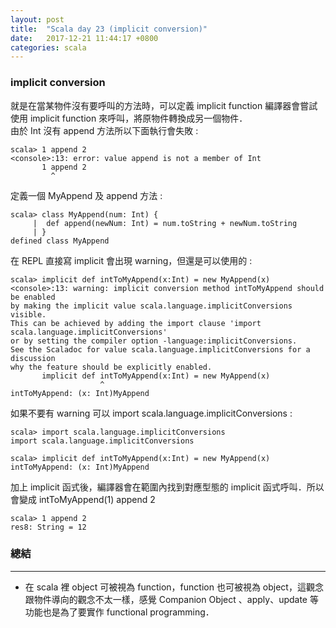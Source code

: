 ```yaml
---
layout: post
title:  "Scala day 23 (implicit conversion)"
date:   2017-12-21 11:44:17 +0800
categories: scala
---
```


### implicit conversion
就是在當某物件沒有要呼叫的方法時，可以定義 implicit function 編譯器會嘗試使用 implicit function 來呼叫，將原物件轉換成另一個物件．  
由於 Int 沒有 append 方法所以下面執行會失敗 : 

```console
scala> 1 append 2
<console>:13: error: value append is not a member of Int
       1 append 2
         ^
```
定義一個 MyAppend 及 append 方法 : 

```console
scala> class MyAppend(num: Int) {
     |  def append(newNum: Int) = num.toString + newNum.toString
     | }
defined class MyAppend
```
在 REPL 直接寫 implicit 會出現 warning，但還是可以使用的 : 

```console
scala> implicit def intToMyAppend(x:Int) = new MyAppend(x)
<console>:13: warning: implicit conversion method intToMyAppend should be enabled
by making the implicit value scala.language.implicitConversions visible.
This can be achieved by adding the import clause 'import scala.language.implicitConversions'
or by setting the compiler option -language:implicitConversions.
See the Scaladoc for value scala.language.implicitConversions for a discussion
why the feature should be explicitly enabled.
       implicit def intToMyAppend(x:Int) = new MyAppend(x)
                    ^
intToMyAppend: (x: Int)MyAppend
```
如果不要有 warning 可以 import scala.language.implicitConversions :  

```console
scala> import scala.language.implicitConversions
import scala.language.implicitConversions

scala> implicit def intToMyAppend(x:Int) = new MyAppend(x)
intToMyAppend: (x: Int)MyAppend
```
加上 implicit 函式後，編譯器會在範圍內找到對應型態的 implicit 函式呼叫．所以會變成 intToMyAppend(1) append 2

```console
scala> 1 append 2
res8: String = 12
```


### 總結
- - -
* 在 scala 裡 object 可被視為 function，function 也可被視為 object，這觀念跟物件導向的觀念不太一樣，感覺 Companion Object 、apply、update 等功能也是為了要實作 functional programming．



